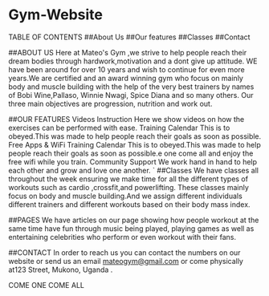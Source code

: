# Gym-Website

TABLE OF CONTENTS
##About Us
##Our features
##Classes
##Contact

##ABOUT US
Here at Mateo's Gym ,we strive to help people reach their dream bodies through hardwork,motivation and a dont give up attitude.
WE have been around for over 10 years and wish to continue for even more years.We are certified and an award winning gym who focus
on mainly body and muscle building with the help of the very best trainers by names of Bobi Wine,Pallaso, Winnie Nwagi, Spice Diana
and so many others.
Our three main objectives are progression, nutrition and work out.

##OUR FEATURES
Videos Instruction
Here we show videos on how the exercises can be performed with ease.
Training Calendar
This is to obeyed.This was made to help people reach their goals as soon as possible.
Free Apps & WiFi
Training Calendar
This is to obeyed.This was made to help people reach their goals as soon as possible.e one come all and enjoy the free wifi while you train.
Community Support
We work hand in hand to help each other and grow and love one another.
`
##Classes
We have classes all throughout the week ensuring we make time for all the different types of workouts such as cardio ,crossfit,and powerlifting.
These classes mainly focus on body and muscle building.And we assign different individuals different trainers and different workouts based on their body
mass index.

##PAGES
We have articles on our page showing how people workout at the same time have fun through music being played, playing games as well as entertaining celebrities 
who perform or even workout with their fans.

##CONTACT
In order to reach us you can contact the numbers on our website or send us an email mateogym@gmail.com or come physically at123 Street, Mukono, Uganda .

COME ONE COME ALL



